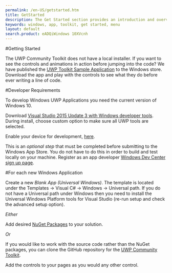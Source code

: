 ```yaml
---
permalink: /en-US/getstarted.htm
title: GetStarted
description: The Get Started section provides an introduction and overview of the UwP Toolkit and its documentation
keywords: windows, app, toolkit, get started, menu
layout: default
search.product: eADQiWindows 10XVcnh
---
```


#Getting Started

The UWP Community Toolkit does not have a local installer.  If you want to see the controls and animations in action before jumping into the code?  We have published the [UWP Toolkit Sample Application](https://www.microsoft.com/store/apps/9nblggh4tlcq) to the Windows store.  Download the app and play with the controls to see what they do before ever writing a line of code. 

#Developer Requirements

To develop Windows UWP Applications you need the current version of Windows 10. 

Download [Visual Studio 2015 Update 3 with Windows developer tools](https://developer.microsoft.com/en-us/windows/downloads). During install, choose custom option to make sure all UWP tools are selected. 

Enable your device for development, [here](https://msdn.microsoft.com/windows/uwp/get-started/enable-your-device-for-development). 

This is an _optional step_ that must be completed before submitting to the Windows App Store.  You do not have to do this in order to build and test locally on your machine. Register as an app developer [Windows Dev Center sign up page](https://msdn.microsoft.com/windows/uwp/get-started/sign-up). 

#For each new Windows Application

Create a new *Blank App (Universal Windows)*. The template is located under the Templates -> Visual C# -> Windows -> Universal path.  If you do not have a Universal path under Windows then you need to install the Universal Windows Platform tools for Visual Studio (re-run setup and check the advanced setup option).

_Either_

Add desired [NuGet Packages](nugetpackages.htm) to your solution.

_Or_

If you would like to work with the source code rather than the NuGet packages, you can clone the GitHub repository for the [UWP Community Toolkit](https://github.com/Microsoft/UWPCommunityToolkit). 

Add the controls to your pages as you would any other control.
